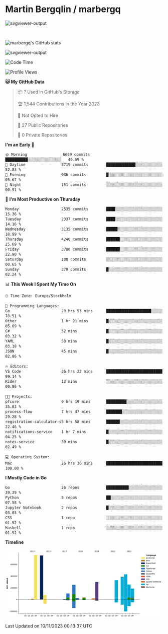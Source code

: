 # Martin Bergqlin / marbergq

![svgviewer-output](https://user-images.githubusercontent.com/2405410/206014777-22d41ecb-c24f-421d-b7d9-bba2cb5bb0de.svg)

<br>

<!--- [![Martin's Week](https://github-readme-stats.vercel.app/api/wakatime?username=marbergq&theme=dark)](https://github.com/anuraghazra/github-readme-stats) -->

![marbergq's GitHub stats](https://github-readme-stats.vercel.app/api?username=marbergq&count_private=true&show_icons=true)

![svgviewer-output](https://wakatime.com/badge/user/3f0a2069-6683-4e19-9a4a-7d21ea815067.svg)

<!--START_SECTION:waka-->
![Code Time](http://img.shields.io/badge/Code%20Time-3%2C494%20hrs%208%20mins-blue)

![Profile Views](http://img.shields.io/badge/Profile%20Views-0-blue)

**🐱 My GitHub Data** 

> 📦 ? Used in GitHub's Storage 
 > 
> 🏆 1,544 Contributions in the Year 2023
 > 
> 🚫 Not Opted to Hire
 > 
> 📜 27 Public Repositories 
 > 
> 🔑 0 Private Repositories 
 > 
**I'm an Early 🐤** 

```text
🌞 Morning                6699 commits        ██████████░░░░░░░░░░░░░░░   40.59 % 
🌆 Daytime                8719 commits        █████████████░░░░░░░░░░░░   52.83 % 
🌃 Evening                936 commits         █░░░░░░░░░░░░░░░░░░░░░░░░   05.67 % 
🌙 Night                  151 commits         ░░░░░░░░░░░░░░░░░░░░░░░░░   00.91 % 
```
📅 **I'm Most Productive on Thursday** 

```text
Monday                   2535 commits        ████░░░░░░░░░░░░░░░░░░░░░   15.36 % 
Tuesday                  2337 commits        ████░░░░░░░░░░░░░░░░░░░░░   14.16 % 
Wednesday                3135 commits        █████░░░░░░░░░░░░░░░░░░░░   18.99 % 
Thursday                 4240 commits        ██████░░░░░░░░░░░░░░░░░░░   25.69 % 
Friday                   3780 commits        ██████░░░░░░░░░░░░░░░░░░░   22.90 % 
Saturday                 108 commits         ░░░░░░░░░░░░░░░░░░░░░░░░░   00.65 % 
Sunday                   370 commits         █░░░░░░░░░░░░░░░░░░░░░░░░   02.24 % 
```


📊 **This Week I Spent My Time On** 

```text
🕑︎ Time Zone: Europe/Stockholm

💬 Programming Languages: 
Go                       20 hrs 53 mins      ████████████████████░░░░░   78.51 % 
Other                    1 hr 21 mins        █░░░░░░░░░░░░░░░░░░░░░░░░   05.09 % 
C#                       52 mins             █░░░░░░░░░░░░░░░░░░░░░░░░   03.32 % 
YAML                     50 mins             █░░░░░░░░░░░░░░░░░░░░░░░░   03.18 % 
JSON                     45 mins             █░░░░░░░░░░░░░░░░░░░░░░░░   02.86 % 

🔥 Editors: 
VS Code                  26 hrs 22 mins      █████████████████████████   99.14 % 
Rider                    13 mins             ░░░░░░░░░░░░░░░░░░░░░░░░░   00.86 % 

🐱‍💻 Projects: 
pfcore                   9 hrs 19 mins       █████████░░░░░░░░░░░░░░░░   35.03 % 
process-flow             7 hrs 47 mins       ███████░░░░░░░░░░░░░░░░░░   29.28 % 
registration-calculator-s5 hrs 58 mins       ██████░░░░░░░░░░░░░░░░░░░   22.46 % 
notifications-service    1 hr 7 mins         █░░░░░░░░░░░░░░░░░░░░░░░░   04.25 % 
notes-service            39 mins             █░░░░░░░░░░░░░░░░░░░░░░░░   02.49 % 

💻 Operating System: 
Mac                      26 hrs 36 mins      █████████████████████████   100.00 % 
```

**I Mostly Code in Go** 

```text
Go                       26 repos            ██████████░░░░░░░░░░░░░░░   39.39 % 
Python                   5 repos             ██░░░░░░░░░░░░░░░░░░░░░░░   07.58 % 
Jupyter Notebook         2 repos             █░░░░░░░░░░░░░░░░░░░░░░░░   03.03 % 
CSS                      1 repo              ░░░░░░░░░░░░░░░░░░░░░░░░░   01.52 % 
Haskell                  1 repo              ░░░░░░░░░░░░░░░░░░░░░░░░░   01.52 % 
```



**Timeline**

![Lines of Code chart](https://raw.githubusercontent.com/marbergq/marbergq/main/assets/bar_graph.png)


 Last Updated on 10/11/2023 00:13:37 UTC
<!--END_SECTION:waka-->
